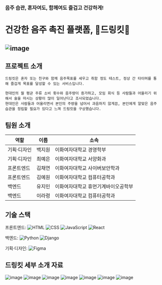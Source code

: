 ### 음주 습관, 혼자여도, 함께여도 즐겁고 건강하게!
# **건강한 음주 촉진 플랫폼, 🍻드링킷🍷**

![image](https://github.com/user-attachments/assets/b237fcc3-438d-4ab1-a373-325c26541739)
---------------------------------
## 프로젝트 소개
```
드링킷은 혼자 또는 친구와 함께 음주목표를 세우고 취함 정도 테스트, 정상 간 타이머를 통해 즐겁게 목표를 달성할 수 있는 서비스입니다.

현대인의 월 평균 주류 소비 횟수와 음주량이 증가하고, 모임 회식 등 사람들과 어울리기 위해서 술을 마시는 상황이 많이 일어난다고 조사되었습니다.
현대인은 사람들과 어울리면서 본인의 주량을 넘어서 과음하지 않게끔, 본인에게 알맞은 음주 습관을 정립할 필요가 있다고 느껴 드링킷을 구상했습니다.
```

## 팀원 소개
| 역할 | 이름 | 소속 |
| --- | --- | --- |
| 기획·디자인 | 백지원 | 이화여자대학교 경영학부 |
| 기획·디자인 | 최예은 | 이화여자대학교 서양화과 |
| 프론트엔드 | 김채연 | 이화여자대학교 사이버보안학과 |
| 프론트엔드 | 김예원 | 이화여자대학교 컴퓨터공학과 |
| 백엔드 | 유지민 | 이화여자대학교 휴먼기계바이오공학부 |
| 백엔드 | 이라령 | 이화여자대학교 컴퓨터공학과 |


## 기술 스택

프론트엔드:
![HTML](https://img.shields.io/badge/HTML-E34F26?style=for-the-badge&logo=html5&logoColor=white)
![CSS](https://img.shields.io/badge/CSS-1572B6?style=for-the-badge&logo=css3&logoColor=white)
![JavaScript](https://img.shields.io/badge/JavaScript-F7DF1E?style=for-the-badge&logo=javascript&logoColor=black)
![React](https://img.shields.io/badge/React-61DAFB?style=for-the-badge&logo=react&logoColor=black)

백엔드:
![Python](https://img.shields.io/badge/Python-3776AB?style=for-the-badge&logo=python&logoColor=white)
![Django](https://img.shields.io/badge/Django-092E20?style=for-the-badge&logo=django&logoColor=white)

기획·디자인:
![Figma](https://img.shields.io/badge/Figma-F24E1E?style=for-the-badge&logo=figma&logoColor=white)

## 드링킷 세부 소개 자료
![image](https://github.com/user-attachments/assets/09e186f0-a874-4a96-a07d-35aeaf8678e5)
![image](https://github.com/user-attachments/assets/ab5f82c5-50ea-4970-ba83-d92940b8b044)
![image](https://github.com/user-attachments/assets/45d1ea1d-7987-4e5c-b51b-0de1ff1630bd)
![image](https://github.com/user-attachments/assets/a1f1c52c-210c-406b-a977-1989e4d3cba4)
![image](https://github.com/user-attachments/assets/5ee7d26c-bdba-451d-88e2-42390b56f2a6)
![image](https://github.com/user-attachments/assets/30974ddf-ff3d-46f5-bfb8-41164a777585)
![image](https://github.com/user-attachments/assets/71b8a0f7-3194-4dd6-a00a-4c215ee969b6)


